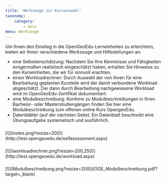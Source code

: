 ```yaml
---
title: 'Werkzeuge zur Kursauswahl'
taxonomy:
    category:
        - docs
menu: Werkzeuge
---
```


Um Ihnen den Einstieg in die OpenGeoEdu-Lerneinheiten zu erleichtern, bieten wir Ihnen verschiedene Werkzeuge und Hilfestellungen
an: 
* eine Selbsteinschätzung: Nachdem Sie Ihre Kenntnisse und Fähigkeiten einigermaßen realistisch eingeschätzt haben, erhalten
Sie Hinweise zu den Kurseinheiten, die wir für sinnvoll erachten. 
* einen Workloadrechner: Durch Auswahl der von Ihnen für eine Bearbeitung geplanten Kursteile wird der damit verbundene Workload abgeschätzt. Der dann durch Bearbeitung nachgewiesene Workload wird im OpenGeoEdu-Zertifikat dokumentiert. 
* eine Modulbeschreibung: Konform zu Modulbeschreibungen in Ihren Bachelor- oder Masterstudiengängen finden Sie hier eine Modulbeschreibung zum offenen online Kurs OpengeoEdu. 
* Datenblätter (auf der nächsten Seite): Ein Datenblatt beschreibt eine Übungsaufgabe systematisch und ausführlich.


<div class="card-deck">
    <div class="card">
        <div class="card-body">
            <h5 class="card-title"></h5>
            <p class="card-text"></p>
            <p class="card-text">
                <small class="text-muted"></small>
            </p>
            <div markdown="1">[![](notes.png?resize=200)](http://test.opengeoedu.de/selfassessment.aspx)</div>
        </div>
    </div>
    <div class="card">
        <div class="card-body">
                <h5 class="card-title"></h5>
                <p class="card-text"></p>
                <p class="card-text">
                    <small class="text-muted"></small>
                </p>
            <div markdown="1">[![](workloadrechner.png?resize=200,250)](http://test.opengeoedu.de/workload.aspx)</div>
        </div>
    </div>
    <div class="card">
        <div class="card-body">
            <h5 class="card-title"></h5>
            <p class="card-text"></p>
            <p class="card-text">
                <small class="text-muted"></small>
            </p>
            <div markdown="1">[![](Modulbeschreibung.png?resize=200)](OGE_Modulbeschreibung.pdf?target=_blank)</div>
        </div>
    </div>
</div>
<!-- # Selbsteinschätzung (in Arbeit)

[![](icons8-test-absolviert-64.png?resize=200&classes=caption "Selbsteinschätzung")](http://test.opengeoedu.de/)

# Workloadrechner (in Arbeit)

[![](icons8-taschenrechner-64.png?resize=200&classes=caption "Workloadrechner")](http://test.opengeoedu.de/workload.aspx)


## Modulbeschreibung (in Arbeit)

[Modulbeschreibung](OGE_Modulbeschreibung.pdf)
-->
